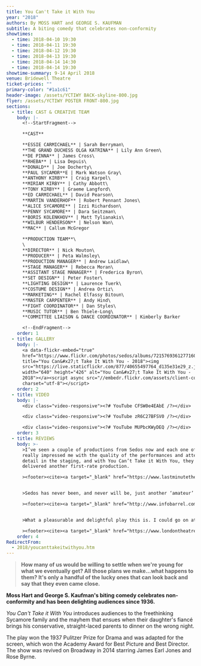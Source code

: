 ```yaml
---
title: You Can't Take it With You
year: "2018"
authors: By MOSS HART and GEORGE S. KAUFMAN
subtitle: A biting comedy that celebrates non-conformity
showtimes:
  - time: 2018-04-10 19:30
  - time: 2018-04-11 19:30
  - time: 2018-04-12 19:30
  - time: 2018-04-13 19:30
  - time: 2018-04-14 14:30
  - time: 2018-04-14 19:30
showtime-summary: 9-14 April 2018
venue: Bridewell Theatre
ticket-prices: ""
primary-color: "#1a1c61"
header-image: /assets/YCTIWY BACK-skyline-800.jpg
flyer: /assets/YCTIWY POSTER FRONT-800.jpg
sections:
  - title: CAST & CREATIVE TEAM
    body: |-
      <!--StartFragment-->

      **CAST**

      **ESSIE CARMICHAEL** | Sarah Berryman\
      **THE GRAND DUCHESS OLGA KATRINA** | Lily Ann Green\
      **DE PINNA** | James Cross\
      **RHEBA** | Lisa Depuis\
      **DONALD** | Joe Docherty\
      **PAUL SYCAMOR**E | Mark Watson Gray\
      **ANTHONY KIRBY** | Craig Karpel\
      **MIRIAM KIRBY** | Cathy Abbott\
      **TONY KIRBY** | Graeme Langford\
      **ED CARMICHAEL** | David Pearson\
      **MARTIN VANDERHOF** | Robert Pennant Jones\
      **ALICE SYCAMORE** | Izzi Richardson\
      **PENNY SYCAMORE** | Dara Seitzman\
      **BORIS KOLENKHOV** | Matt Tylianakis\
      **WILBUR HENDERSON** | Nelson Wan\
      **MAC** | Callum McGregor

      **PRODUCTION TEAM**\
      \
      **DIRECTOR** | Nick Mouton\
      **PRODUCER** | Peta Walmsley\
      **PRODUCTION MANAGER** | Andrew Laidlaw\
      **STAGE MANAGER** | Rebecca Moran\
      **ASSITANT STAGE MANAGER** | Frederica Byron\
      **SET DESIGN** | Peter Foster\
      **LIGHTING DESIGN** | Laurence Tuerk\
      **COSTUME DESIGN** | Andrea Ortiz\
      **MARKETING** | Rachel Elfassy Bitoun\
      **MASTER CARPENTER** | Andy Hind\
      **FIGHT COORDINATOR** | Dan Styles\
      **MUSIC TUTOR** | Ben Thiele-Long\
      **COMMITTEE LIAISON & DANCE COORDINATOR** | Kimberly Barker

      <!--EndFragment-->
    order: 1
  - title: GALLERY
    body: |-
      <a data-flickr-embed="true"
      href="https://www.flickr.com/photos/sedos/albums/72157693612771604"
      title="You Can&#x27;t Take It With You - 2018"><img
      src="https://live.staticflickr.com/877/40655497764_d135e31e29_z.jpg"
      width="640" height="426" alt="You Can&#x27;t Take It With You -
      2018"></a><script async src="//embedr.flickr.com/assets/client-code.js"
      charset="utf-8"></script>
    order: 2
  - title: VIDEO
    body: |-
      <div class="video-responsive"><?# YouTube CFSW0e4EAbE /?></div>

      <div class="video-responsive"><?# YouTube zR6C27BFSV0 /?></div>

      <div class="video-responsive"><?# YouTube MUPbcKWyDEQ /?></div>
    order: 3
  - title: REVIEWS
    body: >-
      >I’ve seen a couple of productions from Sedos now and each one of them has
      really impressed me with the quality of the performances and attention to
      detail in the staging, and with You Can’t Take it With You, they have
      delivered another first-rate production.

      ><footer><cite><a target="_blank" href="https://www.lastminutetheatretickets.com/review-you-cant-take-it-with-you-bridewell-theatre/">You Can't Take It With You, 2018, lastminutetheatretickets.com</a></cite></footer>


      >Sedos has never been, and never will be, just another ‘amateur’ company! Their work stands out dramatically in so many ways. They achieve the highest possible standards on stage whilst nurturing the skills of their very talented team of players, directors, set and costume designers… Another outstanding performance! As in all comedies timing and teamwork are the vital ingredients and Sedos are experts at timing. They successfully maintain their American accents throughout and their attention to detail, particularly to costumes and set design, is excellent.

      ><footer><cite><a target="_blank" href="http://www.infobarrel.com/You_Cant_Take_it_With_You_-_A_Sedos_Production">You Can't Take It With You, 2018, Infobarrel</a></cite></footer>


      >What a pleasurable and delightful play this is. I could go on at length about certain aspects in this production of You Can’t Take It With You that don’t make a lot of sense, but rather like The Addams Family, the eccentricities are what make the characters in this bizarre and chaotic –  nonetheless hilarious- so compelling and unique.

      ><footer><cite><a target="_blank" href="https://www.londontheatre1.com/reviews/review-you-cant-take-it-with-you-bridewell-theatre/">You Can't Take It With You, 2018, London Theatre 1</a></cite></footer>
    order: 4
RedirectFrom:
  - 2018/youcanttakeitwithyou.htm
---
```

> **How many of us would be willing to settle when we're young for what we eventually get? All those plans we make...what happens to them? It's only a handful of the lucky ones that can look back and say that they even came close.**

**Moss Hart and George S. Kaufman's biting comedy celebrates non-conformity and has been delighting audiences since 1936.**

*You Can't Take it With You* introduces audiences to the freethinking Sycamore family and the mayhem that ensues when their daughter's fiancé brings his conservative, straight-laced parents to dinner on the wrong night.

The play won the 1937 Pulitzer Prize for Drama and was adapted for the screen, which won the Academy Award for Best Picture and Best Director. The show was revived on Broadway in 2014 starring James Earl Jones and Rose Byrne.